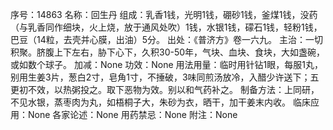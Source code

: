 序号：14863
名称：回生丹
组成：乳香1钱，光明1钱，硼砂1钱，釜煤1钱，没药（与乳香同作细块，火上烧，放于通风处吹）1钱，水银1钱，礞石1钱，轻粉1钱，巴豆（14粒，去壳并心膜，出油）5分。
出处：《普济方》卷一六九。
主治：一切积聚。脐腹上下左右，胁下心下，久积30-50年，气块、血块、食块，大如盏碗，或如数个球子。
加减：None
功效：None
用法用量：临时用针钻1眼，每服1丸，别用生姜3片，葱白2寸，皂角1寸，不捶破，3味同煎汤放冷，入醋少许送下；五更初不效，以热粥投之。取下恶物为效。别以和气药补之。
制备方法：上同研，不见水银，蒸枣肉为丸，如梧桐子大，朱砂为衣，晒干，加干姜末内收。
临床应用：None
各家论述：None
用药禁忌：None
附注：None
